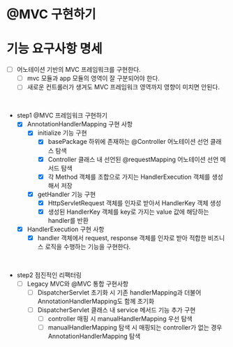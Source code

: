 # @MVC 구현하기

# 기능 요구사항 명세
- [ ] 어노테이션 기반의 MVC 프레임워크를 구현한다.
  - [ ] mvc 모듈과 app 모듈의 영역이 잘 구분되어야 한다.
  - [ ] 새로운 컨트롤러가 생겨도 MVC 프레임워크 영역까지 영향이 미치면 안된다.

<br>

- step1 @MVC 프레임워크 구현하기
  - [x] AnnotationHandlerMapping 구현 사항
    - [x] initialize 기능 구현
      - [x] basePackage 하위에 존재하는 @Controller 어노테이션 선언 클래스 탐색
      - [x] Controller 클래스 내 선언된 @requestMapping 어노테이션 선언 메서드 탐색
      - [x] 각 Method 객체를 조합으로 가지는 HandlerExecution 객체를 생성해서 저장
    - [x] getHandler 기능 구현
      - [x] HttpServletRequest 객체를 인자로 받아서 HandlerKey 객체 생성
      - [x] 생성된 HandlerKey 객체를 key로 가지는 value 값에 해당하는 handler를 반환
  - [x] HandlerExecution 구현 사항
    - [x] handler 객체에서 request, response 객체를 인자로 받아 적합한 비즈니스 로직을 수행하는 기능을 구현한다.

<br>

- step2 점진적인 리팩터링
  - [ ] Legacy MVC와 @MVC 통합 구현사항
    - [ ] DispatcherServlet 초기화 시 기존 handlerMapping과 더불어 AnnotationHandlerMapping도 함께 초기화
    - [ ] DispatcherServlet 클래스 내 service 메서드 기능 추가 구현
      - [ ] controller 매핑 시 manualHandlerMapping 우선 탐색
      - [ ] manualHandlerMapping 탐색 시 매핑되는 controller가 없는 경우 AnnotationHandlerMapping 탐색

